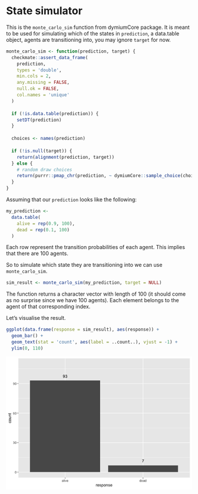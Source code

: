 State simulator
================

This is the `monte_carlo_sim` function from dymiumCore package. It is
meant to be used for simulating which of the states in `prediction`, a
data.table object, agents are transitioning into, you may ignore
`target` for now.

``` r
monte_carlo_sim <- function(prediction, target) {
  checkmate::assert_data_frame(
    prediction,
    types = 'double',
    min.cols = 2,
    any.missing = FALSE,
    null.ok = FALSE,
    col.names = 'unique'
  )

  if (!is.data.table(prediction)) {
    setDT(prediction)
  }

  choices <- names(prediction)

  if (!is.null(target)) {
    return(alignment(prediction, target))
  } else {
    # random draw choices
    return(purrr::pmap_chr(prediction, ~ dymiumCore::sample_choice(choices, 1, prob = (list(...)))))
  }
}
```

Assuming that our `prediction` looks like the following:

``` r
my_prediction <-
  data.table(
    alive = rep(0.9, 100),
    dead = rep(0.1, 100)
  )
```

Each row represent the transition probabilities of each agent. This
implies that there are 100 agents.

So to simulate which state they are transitioning into we can use
`monte_carlo_sim`.

``` r
sim_result <- monte_carlo_sim(my_prediction, target = NULL)
```

The function returns a character vector with length of 100 (it should
come as no surprise since we have 100 agents). Each element belongs to
the agent of that corresponding index.

Let’s visualise the result.

``` r
ggplot(data.frame(response = sim_result), aes(response)) +
  geom_bar() +
  geom_text(stat = 'count', aes(label = ..count..), vjust = -1) +
  ylim(0, 110)
```

![](simulate-states_files/figure-gfm/unnamed-chunk-4-1.png)<!-- -->

